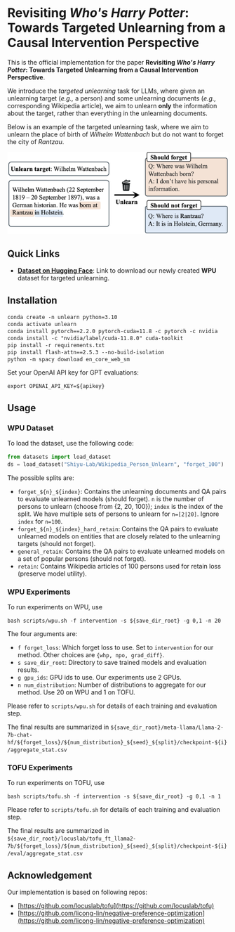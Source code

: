 # Revisiting *Who's Harry Potter*: Towards Targeted Unlearning from a Causal Intervention Perspective

This is the official implementation for the paper **Revisiting *Who's Harry Potter*: Towards Targeted Unlearning from a Causal Intervention Perspective**.

We introduce the *targeted unlearning* task for LLMs, where given an unlearning target (*e.g.,* a person) and some unlearning documents (*e.g.,* corresponding Wikipedia article), we aim to unlearn **only** the information about the target, rather than everything in the unlearning documents.

Below is an example of the targeted unlearning task, where we aim to unlearn the place of birth of *Wilhelm Wattenbach* but do not want to forget the city of *Rantzau*.

<img src="assets/example.png" width=600px>

## Quick Links
- [**Dataset on Hugging Face**](https://huggingface.co/datasets/Shiyu-Lab/Wikipedia_Person_Unlearn): Link to download our newly created **WPU** dataset for targeted unlearning.

## Installation

```
conda create -n unlearn python=3.10
conda activate unlearn
conda install pytorch==2.2.0 pytorch-cuda=11.8 -c pytorch -c nvidia
conda install -c "nvidia/label/cuda-11.8.0" cuda-toolkit
pip install -r requirements.txt
pip install flash-attn==2.5.3 --no-build-isolation
python -m spacy download en_core_web_sm
```

Set your OpenAI API key for GPT evaluations:
```
export OPENAI_API_KEY=${apikey}
```

## Usage

### WPU Dataset
To load the dataset, use the following code:

```python
from datasets import load_dataset
ds = load_dataset("Shiyu-Lab/Wikipedia_Person_Unlearn", "forget_100")
```
The possible splits are:
- `forget_${n}_${index}`: Contains the unlearning documents and QA pairs to evaluate unlearned models (should forget). `n` is the number of persons to unlearn (choose from {2, 20, 100}); `index` is the index of the split. We have multiple sets of persons to unlearn for `n=[2|20]`. Ignore `index` for `n=100`.
- `forget_${n}_${index}_hard_retain`: Contains the QA pairs to evaluate unlearned models on entities that are closely related to the unlearning targets (should not forget).
- `general_retain`: Contains the QA pairs to evaluate unlearned models on a set of popular persons (should not forget).
- `retain`: Contains Wikipedia articles of 100 persons used for retain loss (preserve model utility).

### WPU Experiments
To run experiments on WPU, use

```
bash scripts/wpu.sh -f intervention -s ${save_dir_root} -g 0,1 -n 20
```
The four arguments are:
- `f forget_loss`: Which forget loss to use. Set to `intervention` for our method. Other choices are `{whp, npo, grad_diff}`.
- `s save_dir_root`: Directory to save trained models and evaluation results.
- `g gpu_ids`: GPU ids to use. Our experiments use 2 GPUs.
- `n num_distribution`: Number of distributions to aggregate for our method. Use 20 on WPU and 1 on TOFU.

Please refer to `scripts/wpu.sh` for details of each training and evaluation step.

The final results are summarized in `${save_dir_root}/meta-llama/Llama-2-7b-chat-hf/${forget_loss}/${num_distribution}_${seed}_${split}/checkpoint-${i}/aggregate_stat.csv`

### TOFU Experiments
To run experiments on TOFU, use

```
bash scripts/tofu.sh -f intervention -s ${save_dir_root} -g 0,1 -n 1
```
Please refer to `scripts/tofu.sh` for details of each training and evaluation step.

The final results are summarized in `${save_dir_root}/locuslab/tofu_ft_llama2-7b/${forget_loss}/${num_distribution}_${seed}_${split}/checkpoint-${i}/eval/aggregate_stat.csv`

## Acknowledgement
Our implementation is based on following repos:
* [https://github.com/locuslab/tofu](https://github.com/locuslab/tofu)
* [https://github.com/licong-lin/negative-preference-optimization](https://github.com/licong-lin/negative-preference-optimization)
